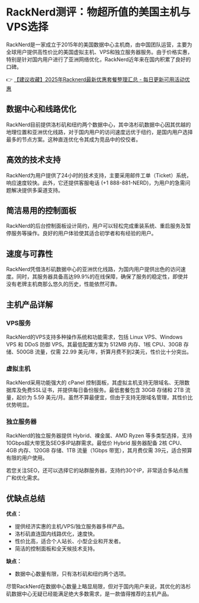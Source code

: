 # RackNerd测评：物超所值的美国主机与VPS选择

RackNerd是一家成立于2015年的美国数据中心主机商，由中国团队运营，主要为全球用户提供高性价比的美国虚拟主机、VPS和独立服务器服务。由于价格实惠，特别是针对国内用户进行了亚洲网络优化，RackNerd近年来在国内积累了良好的口碑。

👉 [【建议收藏】2025年Racknerd最新优惠套餐整理汇总 - 每日更新可用活动优惠](https://bit.ly/Rack_Nerd)

## 数据中心和线路优化

RackNerd目前提供洛杉矶和纽约两个数据中心，其中洛杉矶数据中心因其优越的地理位置和亚洲优化线路，对于国内用户的访问速度远优于纽约，是国内用户选择最多的节点方案。这种直连优化令其成为竞品中的佼佼者。

## 高效的技术支持

RackNerd为用户提供了24小时的技术支持，主要采用邮件工单（Ticket）系统，响应速度较快。此外，它还提供客服电话 (+1 888-881-NERD)，为用户的急需问题解决提供多渠道支持。

## 简洁易用的控制面板

RackNerd的后台控制面板设计简约，用户可以轻松完成重装系统、重启服务及暂停服务等操作。良好的用户体验使其适合初学者和有经验的用户。

## 速度与可靠性

RackNerd凭借洛杉矶数据中心的亚洲优化线路，为国内用户提供出色的访问速度。同时，其服务器具备高达99.9%的在线保障，确保了服务的稳定性，即使并没有老牌主机商那么悠久的历史，性能依然可靠。

## 主机产品详解

### VPS服务

RackNerd的VPS支持多种操作系统和功能需求，包括 Linux VPS、Windows VPS 和 DDoS 防御 VPS。其最低配置方案为 512MB 内存、1核 CPU、30GB 存储、500GB 流量，仅需 22.99 美元/年，折算月费不到2美元，性价比十分突出。

### 虚拟主机

RackNerd采用功能强大的 cPanel 控制面板，其虚拟主机支持无限域名、无限数据库及免费SSL证书，并提供每日备份服务。最低套餐包含 30GB 存储和 2TB 流量，起价为 5.59 美元/月。虽然不算最便宜，但由于支持无限域名管理，其性价比优势明显。

### 独立服务器

RackNerd的独立服务器提供 Hybrid、裸金属、AMD Ryzen 等多类型选择，支持10Gbps超大带宽及SEO多IP站群需求。最低价 Hybrid 服务器配备 2核 CPU、4GB 内存、120GB 存储、1TB 流量（1Gbps 带宽），其月费仅需 39元，适合预算有限的用户使用。

若您关注SEO，还可以选择它的站群服务器，支持约30个IP，非常适合多站点推广和优化需求。

## 优缺点总结

**优点：**
- 提供经济实惠的主机/VPS/独立服务器多样产品。
- 洛杉矶直连国内线路优化，速度快。
- 性价比高，适合个人站长、小型企业和开发者。
- 简洁的控制面板和全天候技术支持。

**缺点：**
- 数据中心数量有限，只有洛杉矶和纽约两个选项。

尽管RackNerd在数据中心数量上略显局限，但对于国内用户来说，其优化的洛杉矶数据中心无疑已经能满足绝大多数需求，是一款值得推荐的主机产品。